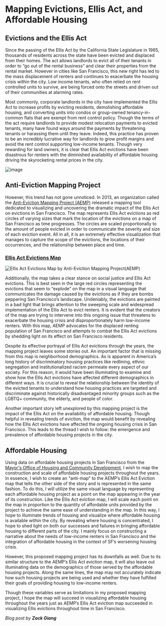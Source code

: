 # Mapping Evictions, Ellis Act, and Affordable Housing 

## Evictions and the Ellis Act

Since the passing of the Ellis Act by the California State Legislature in 1985, thousands of residents across the state have been evicted and displaced from their homes. The act allows landlords to evict all of their tenants in order to “go out of the rental business” and clear their properties from the rental market. However in cities like San Francisco, this new right has led to the mass displacement of renters and continues to exacerbate the housing crisis within the city. Low income tenants, who often relied on rent controlled units to survive, are being forced onto the streets and driven out of their communities at alarming rates. 

Most commonly, corporate landlords in the city have implemented the Ellis Act to increase profits by evicting residents, demolishing affordable housing, and converting units into condos or group-owned tenancy-in-common flats that are exempt from rent control policy. Though the terms of the act require landlords to provide modest relocation payments to evicted tenants, many have found ways around the payments by threatening tenants or harassing them until they leave. Indeed, this practice has proven to be an incredibly lucrative way for landlords to grow profit margins and avoid the rent control supporting low-income tenants. Though very rewarding for land owners, it is clear that Ellis Act evictions have been disastrous for renters with the diminished availability of affordable housing driving the skyrocketing rental prices in the city.

![image](https://user-images.githubusercontent.com/106704630/174258506-4ed96e8d-6d88-4623-828a-eec566723e93.png)

## Anti-Eviction Mapping Project

However, this trend has not gone unnoticed. In 2013, an organization called the [Anti-Eviction Mapping Project (AEMP)](https://antievictionmap.com/) released a mapping tool dedicated to visualizing and uncovering the dramatic impact of the Ellis Act on evictions in San Francisco. The map represents Ellis Act evictions as red circles of varying sizes that mark the location of the evictions on a map of San Francisco as time progresses. The circles are scaled proportionally to the amount of people evicted in order to communicate the severity and size of each eviction event. All in all, it is an extremely effective visualization that manages to capture the scope of the evictions, the locations of their occurrences, and the relationship between place and time. 

### [Ellis Act Evictions Map](http://www.antievictionmappingproject.net/ellis.html)

![Ellis Act Evictions Map by Anti-Eviction Mapping Project(AEMP)](http://www.antievictionmappingproject.net/ellis.jpg)

Additionally, the map takes a clear stance on social justice and Ellis Act evictions. This is best seen in the large red circles representing the evictions that seem to “explode” on the map in a visual language that communicates the damage caused by the evictions as if they are bombs peppering San Francisco’s landscape. Undeniably, the evictions are painted in a bad light that brings attention to the sweeping scale and widespread implementation of the Ellis Act to evict renters. It is evident that the creators of the map are trying to intervene into this ongoing issue that threatens to exacerbate the housing crisis and disproportionately harm low-income renters. With this map, AEMP advocates for the displaced renting population of San Francisco and attempts to combat the Ellis Act evictions by shedding light on its effect on San Francisco residents. 

Despite its effective portrayal of Ellis Act evictions through the years, the mapping project leaves some stories out. An important factor that is missing from this map is neighborhood demographics. As is apparent in America’s long history of discriminatory housing practices like redlining, ethnic segregation and institutionalized racism permeate every aspect of our society. For this reason, it would have been illuminating to examine and show how the Ellis Act evictions have affected different demographics in different ways. It is crucial to reveal the relationship between the identity of the evicted tenants to understand how housing practices are targeted and discriminate against historically disadvantaged minority groups such as the LGBTQ+ community, the elderly, and people of color. 

Another important story left unexplored by this mapping project is the impact of the Ellis Act on the availability of affordable housing. Though helpful in revealing trends of eviction, the map would benefit by revealing how the Ellis Act evictions have affected the ongoing housing crisis in San Francisco. This leads to the thread I wish to follow: the emergence and prevalence of affordable housing projects in the city. 

## Affordable Housing

Using data on affordable housing projects in San Francisco from the [Mayor's Office of Housing and Community Development](https://data.sfgov.org/Housing-and-Buildings/Map-of-MOHCD-s-Affordable-Rental-Portfolio/2hwb-ndvk
), I wish to map the construction and scale of affordable housing projects throughout the years. In essence, I wish to create an “anti-map” to the AEMP’s Ellis Act Eviction map that tells the other side of the story and is represented in the same fashion. To do this, I will utilize the same visual language by representing each affordable housing project as a point on the map appearing in the year of its construction. Like the Ellis Act eviction map, I will scale each point on the map in proportion to the quantity of affordable units provided by the project to achieve the same ease of understanding in the map. In this way, I hope to illuminate trends of housing and visualize where affordable housing is available within the city. By revealing where housing is concentrated, I hope to shed light on both our successes and failures in bringing affordable housing to different parts of the city. I mainly focus on constructing a narrative about the needs of low-income renters in San Francisco and the integration of affordable housing in the context of SF’s worsening housing crisis. 

However, this proposed mapping project has its downfalls as well. Due to its similar structure to the AEMP’s Ellis Act eviction map, it will also leave out illuminating data on the demographics of those served by the affordable housing projects. Along the same lines, the map may not accurately indicate how such housing projects are being used and whether they have fulfilled their goals of providing housing to low-income renters.

Though these variables serve as limitations in my proposed mapping project, I hope the map will succeed in visualizing affordable housing throughout the years just as AEMP’s Ellis Act eviction map succeeded in visualizing Ellis evictions throughout time in San Francisco.



*Blog post by **Zack Giang***
